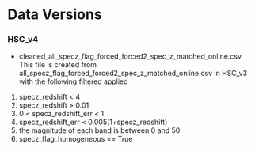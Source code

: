 # Data Versions

### HSC_v4
- cleaned_all_specz_flag_forced_forced2_spec_z_matched_online.csv
This file is created from all_specz_flag_forced_forced2_spec_z_matched_online.csv in HSC_v3 with the following filtered applied

1. specz_redshift < 4
2. specz_redshift > 0.01
3. 0 < specz_redshift_err < 1
4. specz_redshift_err < 0.005(1+specz_redshift)
5. the magnitude of each band is between 0 and 50
6. specz_flag_homogeneous == True
